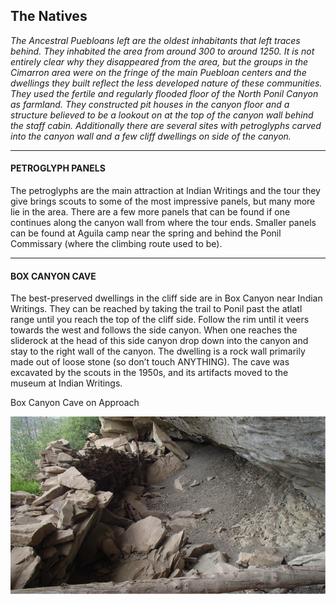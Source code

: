 ## The Natives 
*The Ancestral Puebloans left are the oldest inhabitants that left traces behind. They inhabited the area from around 300 to around 1250. It is not entirely clear why they disappeared from the area, but the groups in the Cimarron area were on the fringe of the main Puebloan centers and the dwellings they built reflect the less developed nature of these communities. They used the fertile and regularly flooded floor of the North Ponil Canyon as farmland. They constructed pit houses in the canyon floor and a structure believed to be a lookout on at the top of the canyon wall behind the staff cabin. Additionally there are several sites with petroglyphs carved into the canyon wall and a few cliff dwellings on side of the canyon.*
***
#### PETROGLYPH PANELS 
The petroglyphs are the main attraction at Indian Writings and the tour they give brings scouts to some of the most impressive panels, but many more lie in the area. There are a few more panels that can be found if one continues along the canyon wall from where the tour ends. Smaller panels can be found at Aguila camp near the spring and behind the Ponil Commissary (where the climbing route used to be).
***
#### BOX CANYON CAVE
The best-preserved dwellings in the cliff side are in Box Canyon near Indian Writings. They can be reached by taking the trail to Ponil past the atlatl range until you reach the top of the cliff side. Follow the rim until it veers towards the west and follows the side canyon. When one reaches the sliderock at the head of this side canyon drop down into the canyon and stay to the right wall of the canyon. The dwelling is a rock wall primarily made out of loose stone (so don’t touch ANYTHING). The cave was excavated by the scouts in the 1950s, and its artifacts moved to the museum at Indian Writings.

Box Canyon Cave on Approach

![Box Canyon Cave][box_canyon_image]

[box_canyon_image]: ./Images/natives/natives_1.png "Box Canyon Cave"
